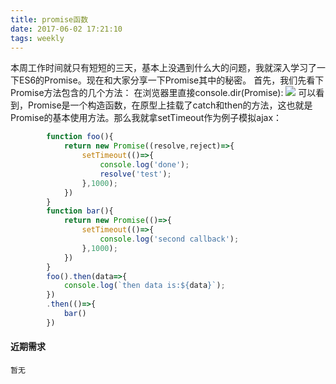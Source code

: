 ```yaml
---
title: promise函数
date: 2017-06-02 17:21:10
tags: weekly
---
```



本周工作时间就只有短短的三天，基本上没遇到什么大的问题，我就深入学习了一下ES6的Promise。现在和大家分享一下Promise其中的秘密。
首先，我们先看下Promise方法包含的几个方法：
在浏览器里直接console.dir(Promise):
![](http://pic5.40017.cn/01/000/55/3d/rBLkBVkxMxuAZwZFAAEAAC3QnEY710.png)
可以看到，Promise是一个构造函数，在原型上挂载了catch和then的方法，这也就是Promise的基本使用方法。那么我就拿setTimeout作为例子模拟ajax：
``` javascript
		function foo(){
			return new Promise((resolve,reject)=>{
				setTimeout(()=>{
					console.log('done');
					resolve('test');
				},1000);
			})
		}
		function bar(){
			return new Promise(()=>{
				setTimeout(()=>{
					console.log('second callback');
				},1000);
			})
		}
		foo().then(data=>{
			console.log(`then data is:${data}`);
		})
		.then(()=>{
			bar()
		})
```
#### 近期需求

	暂无
